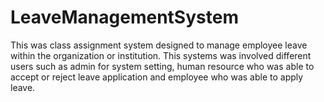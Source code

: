 # LeaveManagementSystem
This was class assignment system designed to manage employee leave within the organization or institution.
This systems was involved different users such as admin for system setting, human resource who was able to accept or reject leave application and employee who was able to apply leave.

